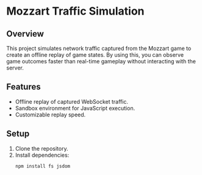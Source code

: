 # Mozzart Traffic Simulation

## Overview
This project simulates network traffic captured from the Mozzart game to create an offline replay of game states. By using this, you can observe game outcomes faster than real-time gameplay without interacting with the server.

## Features
- Offline replay of captured WebSocket traffic.
- Sandbox environment for JavaScript execution.
- Customizable replay speed.

## Setup
1. Clone the repository.
2. Install dependencies:
   ```bash
   npm install fs jsdom
